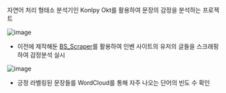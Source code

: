 자연어 처리 형태소 분석기인 Konlpy Okt를 활용하여 문장의 감정을 분석하는 프로젝트

![image](https://github.com/user-attachments/assets/239e2036-cac5-4ff8-a1bf-a2bfa358881a)

- 이전에 제작해둔 [BS_Scraper](https://github.com/brownnyi/BS_scraper)를 활용하여 인벤 사이트의 유저의 글들을 스크래핑 하여 감정분석 실시

![image](https://github.com/user-attachments/assets/a8e7775d-50cc-480e-8eb1-0f18ab14addb)

- 긍정 라벨링된 문장들를 WordCloud를 통해 자주 나오는 단어의 빈도 수 확인
